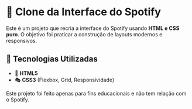 # 🎵 Clone da Interface do Spotify  

Este é um projeto que recria a interface do Spotify usando **HTML e CSS puro**. O objetivo foi praticar a construção de layouts modernos e responsivos.

## 🚀 Tecnologias Utilizadas  
- 🎨 **HTML5**  
- 🎭 **CSS3** (Flexbox, Grid, Responsividade)  

Este projeto foi feito apenas para fins educacionais e não tem relação com o Spotify.
